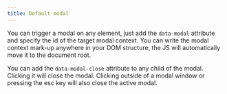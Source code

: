 ```yaml
---
title: Default modal
---
```


You can trigger a modal on any element, just add the `data-modal` attribute and specify the id of the target modal context. You can write the modal context mark-up anywhere in your DOM structure, the JS will automatically move it to the document root.

You can add the `data-modal-close` attribute to any child of the modal. Clicking it will close the modal. Clicking outside of a modal window or pressing the <key>esc</key> key will also close the active modal.
